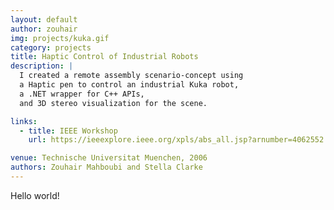 ```yaml
---
layout: default
author: zouhair
img: projects/kuka.gif
category: projects
title: Haptic Control of Industrial Robots
description: |
  I created a remote assembly scenario-concept using 
  a Haptic pen to control an industrial Kuka robot,
  a .NET wrapper for C++ APIs, 
  and 3D stereo visualization for the scene.

links:
  - title: IEEE Workshop
    url: https://ieeexplore.ieee.org/xpls/abs_all.jsp?arnumber=4062552

venue: Technische Universitat Muenchen, 2006
authors: Zouhair Mahboubi and Stella Clarke
---
```


Hello world!